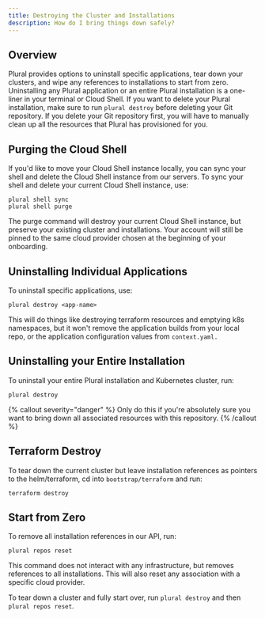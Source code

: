 ```yaml
---
title: Destroying the Cluster and Installations
description: How do I bring things down safely?
---
```


## Overview

Plural provides options to uninstall specific applications, tear down your clusters, and wipe any references to installations to start from zero. Uninstalling any Plural application or an entire Plural installation is a one-liner in your terminal or Cloud Shell. If you want to delete your Plural installation, make sure to run `plural destroy` before deleting your Git repository. If you delete your Git repository first, you will have to manually clean up all the resources that Plural has provisioned for you.&#x20;

## Purging the Cloud Shell

If you'd like to move your Cloud Shell instance locally, you can sync your shell and delete the Cloud Shell instance from our servers. To sync your shell and delete your current Cloud Shell instance, use:
 
 ```
 plural shell sync
 plural shell purge
 ```
 
  The purge command will destroy your current Cloud Shell instance, but preserve your existing cluster and installations. Your account will still be pinned to the same cloud provider chosen at the beginning of your onboarding.

## Uninstalling Individual Applications

To uninstall specific applications, use:

```
plural destroy <app-name>
```

This will do things like destroying terraform resources and emptying k8s namespaces, but it won't remove the application builds from your local repo, or the application configuration values from `context.yaml.`

## Uninstalling your Entire Installation

To uninstall your entire Plural installation and Kubernetes cluster, run:

```
plural destroy
```

{% callout severity="danger" %}
Only do this if you're absolutely sure you want to bring down all associated resources with this repository.
{% /callout %}

## Terraform Destroy

To tear down the current cluster but leave installation references as pointers to the helm/terraform, cd into `bootstrap/terraform` and run:

```
terraform destroy
```


## Start from Zero

To remove all installation references in our API, run:

```
plural repos reset
```

This command does not interact with any infrastructure, but removes references to all installations. This will also reset any association with a specific cloud provider.

To tear down a cluster and fully start over, run `plural destroy` and then `plural repos reset`.
